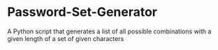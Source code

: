 # Password-Set-Generator
A Python script that generates a list of all possible combinations with a given length of a set of given characters
